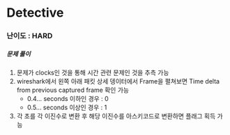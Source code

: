 # Detective

### 난이도 : HARD

##### 문제 풀이

1. 문제가 clocks인 것을 통해 시간 관련 문제인 것을 추측 가능
2. wireshark에서 왼쪽 아래 패킷 상세 뎅이터에서 Frame을 펼쳐보면 Time delta from previous captured frame 확인 가능
    - 0.4... seconds 이하인 경우 : 0
    - 0.5... seconds 이상인 경우 : 1
3. 각 초를 각 이진수로 변환 후 해당 이진수를 아스키코드로 변환하면 플래그 획득 가능